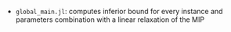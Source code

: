 - `global_main.jl`: computes inferior bound for every instance and parameters combination with a linear relaxation of the MIP